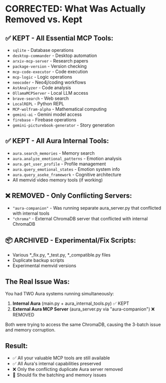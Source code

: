 # CORRECTED: What Was Actually Removed vs. Kept

## ✅ KEPT - All Essential MCP Tools:
- `sqlite` - Database operations
- `desktop-commander` - Desktop automation  
- `arxiv-mcp-server` - Research papers
- `package-version` - Version checking
- `mcp-code-executor` - Code execution
- `mcp-logic` - Logic operations
- `neocoder` - Neo4j/coding workflows
- `AstAnalyzer` - Code analysis
- `OllamaMCPServer` - Local LLM access
- `brave-search` - Web search
- `LocalREPL` - Python REPL
- `MCP-wolfram-alpha` - Mathematical computing
- `gemini-ai` - Gemini model access
- `firebase` - Firebase operations
- `gemini-picturebook-generator` - Story generation

## ✅ KEPT - All Aura Internal Tools:
- `aura.search_memories` - Memory search
- `aura.analyze_emotional_patterns` - Emotion analysis
- `aura.get_user_profile` - Profile management
- `aura.query_emotional_states` - Emotion system info
- `aura.query_aseke_framework` - Cognitive architecture
- All memvid video memory tools (if working)

## ❌ REMOVED - Only Conflicting Servers:
- `"aura-companion"` - Was running separate aura_server.py that conflicted with internal tools
- `"chroma"` - External ChromaDB server that conflicted with internal ChromaDB

## 📦 ARCHIVED - Experimental/Fix Scripts:
- Various *_fix.py, *_test.py, *_compatible.py files
- Duplicate backup scripts
- Experimental memvid versions

## The Real Issue Was:
You had TWO Aura systems running simultaneously:
1. **Internal Aura** (main.py + aura_internal_tools.py) ✅ KEPT
2. **External Aura MCP Server** (aura_server.py via "aura-companion") ❌ REMOVED

Both were trying to access the same ChromaDB, causing the 3-batch issue and memory corruption.

## Result:
- ✅ All your valuable MCP tools are still available
- ✅ All Aura's internal capabilities preserved  
- ❌ Only the conflicting duplicate Aura server removed
- 🎯 Should fix the batching and memory issues
